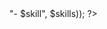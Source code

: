 <?php
$name = "\033[1;35mYour Name\033[0m"; // \033 is the escape character for ASCII codes
$skills = [
    "\033[0;32mPHP\033[0m", 
    "\033[0;31mLaravel\033[0m", 
    "\033[0;36mSQL\033[0m", 
    // Add other skills with corresponding ASCII escape codes
];

echo "👋 Hi there! I'm $name, a backend developer passionate about crafting robust solutions and delivering seamless user experiences.\n\n";
echo "🚀 **Skills**:\n" . implode("\n", array_map(fn($skill) => "- $skill", $skills));
?>
